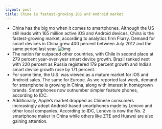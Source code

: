 ```yaml
---
layout: post
title: China is fastest-growing iOS and Android market
---
```

* China has the big mo when it comes to smartphones. Although the US still leads with 165 million active iOS and Android devices, China is the fastest-growing market, according to analytics firm Flurry. Demand for smart devices in China grew 400 percent between July 2012 and the same period last year.
![img](http://media.idownloadblog.com/wp-content/uploads/2011/07/iphone4_china.jpeg)
* The nation far outpaced other countries, with Chile in second place at 279 percent year-over-year smart device growth. Brazil ranked next with 220 percent as Russia registered 179 percent growth and India’s smart device growth rose by 171 percent.
* For some time, the U.S. was viewed as a mature market for iOS and Android sales. The same for Europe. As we reported last week, demand for smartphone is growing in China, along with interest in homegrown brands. Smartphones now outnumber simpler feature phones, according to IDC.
* Additionally, Apple’s market dropped as Chinese consumers increasingly adopt Android-based smartphones made by Lenovo and other local companies. According to IDC, Lenovo is now the No. 2 smartphone maker in China while others like ZTE and Huawei are also gaining attention.

